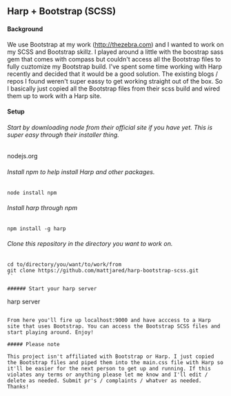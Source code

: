 ## Harp + Bootstrap (SCSS)

#### Background
We use Bootstrap at my work (http://thezebra.com) and I wanted to work on my SCSS and Bootstrap skillz. I played around a little with the boostrap sass gem that comes with compass but couldn't access all the Bootstrap files to fully cuztomize my Bootstrap build. I've spent some time working with Harp recently and decided that it would be a good solution. The existing blogs / repos I found weren't super eassy to get working straight out of the box. So I basically just copied all the Bootstrap files from their scss build and wired them up to work with a Harp site.

#### Setup

###### Start by downloading node from their official site if you have yet. This is super easy through their installer thing.

nodejs.org

###### Install npm to help install Harp and other packages.

```
node install npm
```

###### Install harp through npm

```
npm install -g harp
```

###### Clone this repository in the directory you want to work on.

```
cd to/directory/you/want/to/work/from
git clone https://github.com/mattjared/harp-bootstrap-scss.git
``

###### Start your harp server

```
harp server
```

From here you'll fire up localhost:9000 and have acccess to a Harp site that uses Bootstrap. You can access the Bootstrap SCSS files and start playing around. Enjoy!

##### Please note

This project isn't affiliated with Bootstrap or Harp. I just copied the Bootstrap files and piped them into the main.css file with Harp so it'll be easier for the next person to get up and running. If this violates any terms or anything please let me know and I'll edit / delete as needed. Submit pr's / complaints / whatver as needed. Thanks!